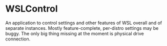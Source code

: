 # WSLControl

An application to control settings and other features of WSL overall and of separate instances. Mostly feature-complete, per-distro settings may be buggy. The only big thing missing at the moment is physical drive connection.
